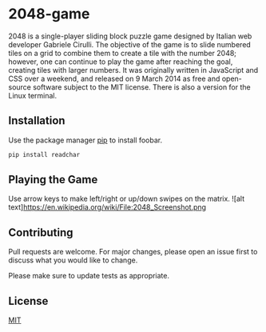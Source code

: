 # 2048-game
2048 is a single-player sliding block puzzle game designed by Italian web developer Gabriele Cirulli. The objective of the game is to slide numbered tiles on a grid to combine them to create a tile with the number 2048; however, one can continue to play the game after reaching the goal, creating tiles with larger numbers. It was originally written in JavaScript and CSS over a weekend, and released on 9 March 2014 as free and open-source software subject to the MIT license. There is also a version for the Linux terminal.

## Installation

Use the package manager [pip](https://pip.pypa.io/en/stable/) to install foobar.

```bash
pip install readchar
```

## Playing the Game

Use arrow keys to make left/right or up/down swipes on the matrix.
![alt text]https://en.wikipedia.org/wiki/File:2048_Screenshot.png

## Contributing
Pull requests are welcome. For major changes, please open an issue first to discuss what you would like to change.

Please make sure to update tests as appropriate.

## License
[MIT](https://choosealicense.com/licenses/mit/)
